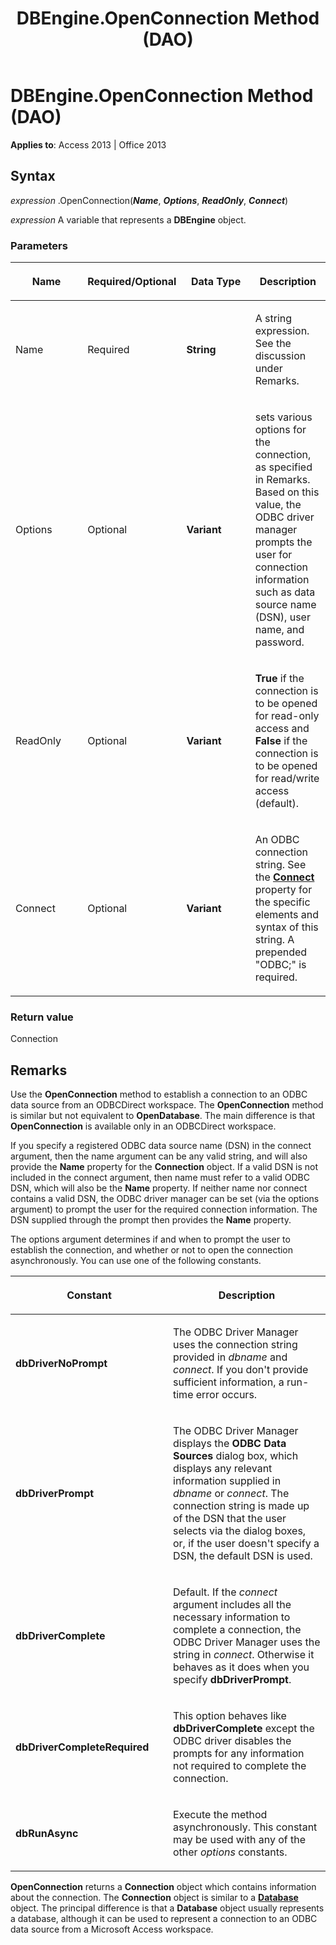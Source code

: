 ﻿---
title: DBEngine.OpenConnection Method (DAO)
TOCTitle: OpenConnection Method
ms:assetid: 778a581f-be42-94ee-e5c6-4cbc1843450d
ms:mtpsurl: https://msdn.microsoft.com/library/Ff196074(v=office.15)
ms:contentKeyID: 48545729
ms.date: 09/18/2015
mtps_version: v=office.15
f1_keywords:
- dao360.chm1053574
f1_categories:
- Office.Version=v15
---

# DBEngine.OpenConnection Method (DAO)


**Applies to**: Access 2013 | Office 2013

## Syntax

*expression* .OpenConnection(***Name***, ***Options***, ***ReadOnly***, ***Connect***)

*expression* A variable that represents a **DBEngine** object.

### Parameters

<table>
<colgroup>
<col style="width: 25%" />
<col style="width: 25%" />
<col style="width: 25%" />
<col style="width: 25%" />
</colgroup>
<thead>
<tr class="header">
<th><p>Name</p></th>
<th><p>Required/Optional</p></th>
<th><p>Data Type</p></th>
<th><p>Description</p></th>
</tr>
</thead>
<tbody>
<tr class="odd">
<td><p>Name</p></td>
<td><p>Required</p></td>
<td><p><strong>String</strong></p></td>
<td><p>A string expression. See the discussion under Remarks.</p></td>
</tr>
<tr class="even">
<td><p>Options</p></td>
<td><p>Optional</p></td>
<td><p><strong>Variant</strong></p></td>
<td><p>sets various options for the connection, as specified in Remarks. Based on this value, the ODBC driver manager prompts the user for connection information such as data source name (DSN), user name, and password.</p></td>
</tr>
<tr class="odd">
<td><p>ReadOnly</p></td>
<td><p>Optional</p></td>
<td><p><strong>Variant</strong></p></td>
<td><p><strong>True</strong> if the connection is to be opened for read-only access and <strong>False</strong> if the connection is to be opened for read/write access (default).</p></td>
</tr>
<tr class="even">
<td><p>Connect</p></td>
<td><p>Optional</p></td>
<td><p><strong>Variant</strong></p></td>
<td><p>An ODBC connection string. See the <strong><a href="connection-connect-property-dao.md">Connect</a></strong> property for the specific elements and syntax of this string. A prepended &quot;ODBC;&quot; is required.</p></td>
</tr>
</tbody>
</table>


### Return value

Connection

## Remarks

Use the **OpenConnection** method to establish a connection to an ODBC data source from an ODBCDirect workspace. The **OpenConnection** method is similar but not equivalent to **OpenDatabase**. The main difference is that **OpenConnection** is available only in an ODBCDirect workspace.

If you specify a registered ODBC data source name (DSN) in the connect argument, then the name argument can be any valid string, and will also provide the **Name** property for the **Connection** object. If a valid DSN is not included in the connect argument, then name must refer to a valid ODBC DSN, which will also be the **Name** property. If neither name nor connect contains a valid DSN, the ODBC driver manager can be set (via the options argument) to prompt the user for the required connection information. The DSN supplied through the prompt then provides the **Name** property.

The options argument determines if and when to prompt the user to establish the connection, and whether or not to open the connection asynchronously. You can use one of the following constants.

<table>
<colgroup>
<col style="width: 50%" />
<col style="width: 50%" />
</colgroup>
<thead>
<tr class="header">
<th><p>Constant</p></th>
<th><p>Description</p></th>
</tr>
</thead>
<tbody>
<tr class="odd">
<td><p><strong>dbDriverNoPrompt</strong></p></td>
<td><p>The ODBC Driver Manager uses the connection string provided in <em>dbname</em> and <em>connect</em>. If you don't provide sufficient information, a run-time error occurs.</p></td>
</tr>
<tr class="even">
<td><p><strong>dbDriverPrompt</strong></p></td>
<td><p>The ODBC Driver Manager displays the <strong>ODBC Data Sources</strong> dialog box, which displays any relevant information supplied in <em>dbname</em> or <em>connect</em>. The connection string is made up of the DSN that the user selects via the dialog boxes, or, if the user doesn't specify a DSN, the default DSN is used.</p></td>
</tr>
<tr class="odd">
<td><p><strong>dbDriverComplete</strong></p></td>
<td><p>Default. If the <em>connect</em> argument includes all the necessary information to complete a connection, the ODBC Driver Manager uses the string in <em>connect</em>. Otherwise it behaves as it does when you specify <strong>dbDriverPrompt</strong>.</p></td>
</tr>
<tr class="even">
<td><p><strong>dbDriverCompleteRequired</strong></p></td>
<td><p>This option behaves like <strong>dbDriverComplete</strong> except the ODBC driver disables the prompts for any information not required to complete the connection.</p></td>
</tr>
<tr class="odd">
<td><p><strong>dbRunAsync</strong></p></td>
<td><p>Execute the method asynchronously. This constant may be used with any of the other <em>options</em> constants.</p></td>
</tr>
</tbody>
</table>


**OpenConnection** returns a **Connection** object which contains information about the connection. The **Connection** object is similar to a **[Database](database-object-dao.md)** object. The principal difference is that a **Database** object usually represents a database, although it can be used to represent a connection to an ODBC data source from a Microsoft Access workspace.

